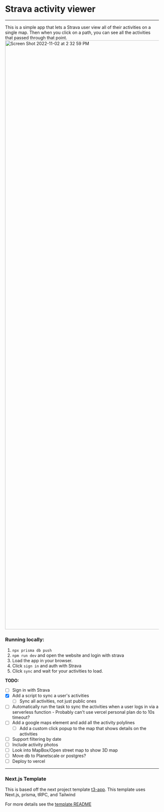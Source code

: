 # Strava activity viewer
------

This is a simple app that lets a Strava user view all of their activities on a single map. Then when you click on a path, you can see all the activities that passed through that point.
<img width="1920" alt="Screen Shot 2022-11-02 at 2 32 59 PM" src="https://user-images.githubusercontent.com/1312391/199612226-d79a4571-3354-495c-aa3f-6074842de4e2.png">



### Running locally:
1. `npx prisma db push`
2. `npm run dev` and open the website and login with strava
3. Load the app in your browser.
4. Click `sign in` and auth with Strava
5. Click `sync` and wait for your activities to load.

**TODO:**

- [ ] Sign in with Strava
- [x] Add a script to sync a user's activities
    - [ ] Sync all activities, not just public ones
- [ ] Automatically run the task to sync the activities when a user logs in via
      a serverless function
      - Probably can't use vercel personal plan do to 10s timeout?
- [ ] Add a google maps element and add all the activity polylines
  - [ ] Add a custom click popup to the map that shows details on the activities
- [ ] Support filtering by date
- [ ] Include activity photos
- [ ] Look into MapBox/Open street map to show 3D map
- [ ] Move db to Planetscale or postgres?
- [ ] Deploy to vercel

----

### Next.js Template
This is based off the next project template [t3-app](https://github.com/t3-oss/create-t3-app). This template uses Next.js, prisma, tRPC, and Tailwind

For more details see the [template README](https://github.com/t3-oss/create-t3-app/blob/89b82e884b8348747f1de1634f5e83df374ca1c4/cli/template/base/README.md)

